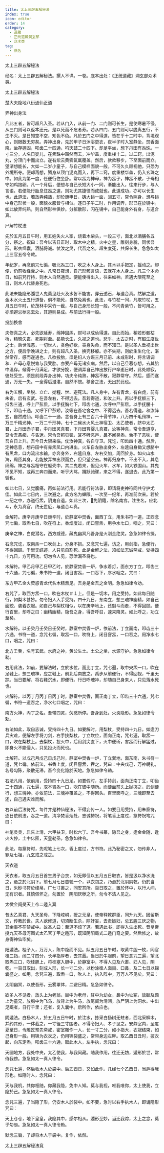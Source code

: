 ```yaml
---
title: 太上三辟五解秘法
index: true
icon: editor
order: 14
category:
  - 道藏
  - 正统道藏洞玄部
  - 众术类
tag:
  - 佚名
---
```


太上三辟五解秘法  

经名：太上三辟五解秘法。撰人不详。一卷。底本出处：《正统道藏》洞玄部众术类。  

太上三辟五解秘法  

楚大夫隐地八衍通仙正道  

弄神出身法  

凡此五者，皆可超凡入圣。若从门入，从前一门、二门则可长生，是使寒暑不侵。从三门则可以返本还元，是以死而不忘者寿。若从四门、五门则可以脱离五行，不生不灭。是日知空不空，知色不色。凡於五门之中得道，皆在乎十二时中，背境观心，则限数无穷矣。弄神出身，先於甲子日沐浴更衣，夜半子时入室静坐，焚香面南。坐存握固，叩齿二十四通，呜天鼓二十四下。却足平坐，想下丹田有炁珠。一寸三分，人名日婴儿，在炁珠中豁然而去，冲华盖，度重楼十二，过二窍，出泥丸，分顶门中而出立。遂有紫云黄雾氤氲覆盖。然后，款款移步，下至面前而立。望渐想能长，大如一二岁小童子，与自己模样面貌一般。不可久久顾视他，只恐为外境所夺。便却再想，腾身从顶门泥丸而入，再下二窍，度重楼华盖，仍入玄珠之中。如此为第一度，任便行住坐卧。常以炁为神母，神为炁子，神炁不散，子母相守如鸡抱卵。凡一个月后，便想与自己长短大小一同，渐能出入，往来行步，与人言语。若便能行胎息住炁之道，则功尤其捷径而成就也。此道成功，亦可以长生也。此道法，若放弄纯熟，却於庚申日，铸大镜一面，阔五寸，常令照身，想与镜中身己形状一般，面貌衣服皆与相似。逐日子午二时，作用调弄，形已在於镜中。如此放弄纯熟，则自然形神俱妙。分躯散形，闪在镜中，自己能身外有身，与道合真。  

尸解竹杖法  

先於五月五日午时，用五姓失火人家，烧着木柴头，一段三寸，面北以酒脯各五分，祭之。祝曰：吾今以吉日正时，取木中之精，火中之星，雕刻身貌，同状吾形。彩衣绛囊，酒脯将诚。仗汝之灵，代吾之名，超生度死，共保长生。急急如太上三官五帝令敕。  

年纪岁，再念前咒七徧，吸北炁三口，吹之木人身上。其木以手把定，摇动之。却便，仍前收绛囊之中。凡常日夜想，自己形骸言语，去就在木人身上。凡三个本命日，如前咒行持，则木人自然通灵。便能使得出入，往来如神。若遇大限死至之日，则木人代替身死也。  

此法未能隐形遁世人鬼莫见赴火及水皆不能害。穿云透石，与道合真。然解之道，金木水火土五行道备，俱不能死，自然免离也。此法，与竹杖一同，凡取竹杖，五月五日午时，於茂林中采竹一截，与自己身形长短一般，不问青紫竹，皆可用之。亦须避忌秽恶去处，其道则易成。与前法行持一般。  

投胎换舍  

夫修真之大，必先欲延寿，绵神固炁，财可以成仙得道。自此而始，稍若形骸枯桥，精魄失丧，死期将至。曷能长生，久视之道也。悲乎，太古之时，有超生度世之士。后世浅恶，一切世人，贪色好欲，丧身失命，而不知已。是以圣人垂视出世之方，便后学晚进之士，则有超凡入圣，换壳移躯。亦不失期，则於生生化化，湛然常存，感而遂通也。凡欲投胎，须是妇人方娠三月已前、未成形时，将言语调和、产母心意悦肯与我受胎。亦要产母无诸疾病。然后，以自己旦暮存想，去其胎中温存。候得十月满足，才欲分娩，便调弄自己神出放行户卒逝日时，此处顺寂，彼处受生。须是前段弄身出神，功夫令纯熟，神炁不散，寂静常守。然后，感而遂通，万无一失。一全得后澄湛，自然不恨。移舍之法，无出於此也。  

右为五解，坐脱、立亡、拗程、世、避死法。凡人身中，左有青龙，有白虎，前有朱雀，后有玄武。在吾左右，不得远去。吾若得道，和汝上升。再以手抚额三下，扣齿三通，呼上尸彭质。以手抚胸七下，叩齿七通，次呼中尸彭居。以手抚腰十下，叩齿十通，又呼下尸彭矫。汝等在吾宅舍之中、不得远去。吾若得道，和汝阵玄，自然成仙。叩齿二十一通，念吾身上有三百六十骨节神，八万四千毛窍神，一万三千精光神，一万二千形神，七十二候水火风土神宿卫、太乙使者，脐中太乙君，上丹田赤子君，中丹田灵真君，下丹田育婴儿真君，汝等神真，常令吾道亨，莫令吾愚痴，与昏迷。常令吾照见镜，耳不听恶声，鼻不闻臭炁，舌不了恶味，使吾白日上升。吾今日大限来临，仗汝神真，各自守卫。咒讫，叩齿四十通。然后，定神息意，想丹田中有赤炁凤口内进出，火车自左胁出身外，左逵自身拗又想脐中有黑龙，口内流出水输，亦奔身外，右逵自身。左右交加，周回於身。如火山水海，周匝其身。若能放弄神出顶而立，但只望空去。神再归身中，不出不入，其息绵绵。神之与炁相守在躯壳中，其二鬼若来，但见火车、水车，如大铁围山。其鬼不见不知，或再三奔四而来。听乎大骂，踊跃驰骤，来之不得，遂退去。此乃第一徧也。  

如此七日，又觉腹痛，再如前法行用。若能行符法录，即请将吏神符同共守护尤佳。如此二七日内，三次避之。此方名为蝉限。一次至一纪年，再准前次来。若於一纪之中，办道行炁，阴鬼自退。如此三次，免阴籍，除名南宫。注生名，应北斗，永为真官，终无世厄，与道合斗真。  

金解符。庚辛月庚辛日庚辛时，於静室中焚香，面西丁立，用朱书符一道，正西念咒七徧，取炁七自，吹在符上，香烟度过，闭口窨炁，用争水七口，咽之，咒曰：  

庚辛之神，白虎潜名，西方威德，藏鬼幽冥凡吾身是火刚金绝灵。急急如律令摄。  

右念咒讫，取南炁一口吹剑上，分身不损。又念咒七遍，访之，用剑指，急便行，不得回顾。千里无综迹，人只见自割死。此是金解之法，须如法志诚斋戒，受持四十九日，方可用功。切勿令人见，恐泄漏圣将也。  

木解符。甲乙月甲乙日甲乙时，於静室焚香一炉，争水着灯，面东方丁立，叩齿三十六通，咒七徧，朱书符一道，闭目害炁，一口吞下，序水咽之，咒曰：  

东方甲乙金火荧惑青龙代名木精炁足。吾身是金吾之金明。急急如律令劝。  

右咒了，取西方炁一口，吹在木杖＃１上。但是一切木，用之受持。如此每日随行，如梨木甚妙。勿令妇人入手受持。四十九日，东南立，想三魂神幽精，如自己面貌，装着衣服。如自己与梨杖相似，以在庚辛地上，还魁斗而走，不得回顾。便行百里，却呼之曰：幽精幽精，隐吾之身，得吾呼召，速来降灵。如此呼之，功立至矣。  

水解符。以壬癸月壬癸日壬癸时，静室中焚香一炉，依前法，丁立面南，叩齿三十六通，书符一道，念咒七徧，取炁一口，吹符上，闭目窨炁，一口吞之。用净水七口，咽之，咒曰：  

北方壬癸，名号玄武。水府之神，黄公生土。土公之坐，水源守护。急急如律令勑。  

右用此法，如前，要解法时，立於水位，面比丁立，咒七遍，取中央炁一口，吹在足鞋上，想三魂神，应之鞋上，前北后南放之。禹步从前便行，不得回视，千里无踪。当日要解，将右鞋沉水，即便行。行日呼魂神，却随自己身来人，只见落水死也。  

火解符。以丙丁月丙丁日丙丁时，静室中焚香，面正南丁立，叩齿三十六通，咒七徧，书符一道吞之，净水七口咽之，咒曰：  

南方火神，丙丁之名。吾带四灵，荧惑所停。吾身到处，火炎隐形。急急如律令勑。  

右法如此，取自志诚，受持四十九日。如要解时，用梨杖，受持四十九日。如逢刀兵灾难，便解左手将刀剑，右手挟梨杖，丁立坎位，面向正南，咒七遍，取炁一口，吹在梨杖上。去梨杖，投火中，后用剑尖直下，火中便斫，害炁而行解猛过，即身火不能侵人，只见投火而死也。  

土解符。以戊己月戊己日戊己时，静室中焚香一炉，丁立巽地，面东南，朱书符一道，咒七徧。依前法，书香上度，闭目窨炁，吞之，咒曰：中央戊己，万神朝礼，名号勾陈，聚散无滞。吾今变化隐於天地。急急如律令勑。  

右法凡用，依前用，受持四十九日足。如要假时，左手持剑，面向正南丁立，叩齿二十四通，咒七遍，取本胃炁一口，吹在彼中随所。而便面前头上抛掷之，於剑便行，想三魂神。亦依前法，三魂神覆盖之，不得回头。百里面呼之，三魂即至去还，自己遇灾难而解。  

右以前后法符咒，每件并是种仙秘法，不得妄传一人。如要目用受持，用朱篆符，逐日依前法，吞之一道。清净焚香烟处，志诚祷祝，将笔香上度过，篆符祝笔咒曰：  

神笔灵灵，启告上清，六甲扶卫，时松六丁。吾今书篆，隐吾之身，逢金金随，逢火火停，土中亿匿，天皇勑圣。急急如律令。  

此法，每篆符时，先呢笔上七次，香上度过，方书符。此乃秘密之文，勿传非人，罪及七祖，九玄戒之戒之。  

天衣道  

天衣者，取五月五日首生男子台衣，如无即但以五月五日取衣，皆是汲以净水洗之，悬之於北阴下。前七月七日苦瓠一个，以衣包之，乃悬於北阴阴乾。仍於当日，朱砂书符於绛帛，广七寸裹之，同安其所。百日取之，置於怀中，以行人间，无有识者。其慎佩怀之，勿置於　阴阳厌秽之所，勿令不洁人见之。  

太微金阙昊天上帝二遁入冥  

昔太乙真君、九天圣母，下降崆峒，授之元皇，使帝释敕群臣，同升九天。因留斯文，传教於世。夫人欲修道，切须断生杀，除奸妄，去责嫉妇，忌五腥三厌之物，其余事不在禁戒中。故圣人曰：至道不烦了道。若遇此书，即得入生出死。昔皇帝授九天圣母河图式太乙官丁甲之遁形，既知阴阳局式二遁门奇之要。然后修之，故身得神仙毕矣。  

阳遁法。桂子人，万万人，陈中隐而不见。队五月五日午时，取黄牛胆一枚，同官桂三指，阔二寸四分，长半指厚者，去其矗。当日於牛胆前，望日念咒三遍，望北取炁三口，吹桂胆上，将桂塞入胆中，於静室中，不得人见及六畜、妇人见，阴乾。一百日取出，刻成人形，长一寸二分，以粉涂桂人面目、口鼻，及二七日以锦囊盛之。如用，念咒三遍，取炁一口，吹人上，执入阵中，万万人不见矣。咒曰：  

太阴幽冥，以使吾形，云雾罩体，二避日精。急急如律令。  

欲多人不见者，放头上为老翁，目中为老母，耳中为幼女，鼻中为址冢，放额及颇上为童兄，放胸中为飞乌，放背上为牛马，放尾闾为清涧，放尸阴上为洞水。中出足蹑者，日行千里；还者，复入囊中。后所作，依应也。  

阴遁法。白杨木人，於五月五日午时，於注水，拣采白扬树无蛀者，西北采柳木，并约其形，一体截之，一寸径三寸围者。不得令妇人、孝子见之。安静室内，至度夏至日，令雕匠预先斋戒，密室雕作一人，长一寸二分，如小指大，衣冠结束，如己身形一般。用锦为衣衣之，仍用锦袋盛之，常带身边左畔。取乙酉日丑时，披衣起，向东定炁，叩齿三十六通，取此木人，左手执，念咒曰：  

天圆地方，我处中央，太乙使我，与我同藏。随我作用，往还无妨，遁形於世，常侍我傍。急急如太一真人律令。  

念咒七遍，然后收木人於袋中。后乙酉日，又如此作。几经七个乙酉日，当遁得我形也。如隐时人，念咒曰：  

天与我机，共你相随，你藏我隐，免中人知。莫与我视，唯我唯你，太上使我，立隐於己。急急如太一真人律令。  

念咒三遍，了当隐了形，仍安木人於袋中。如不要，急时以右手执木人，即诵隐形咒曰：  

天上仓仓，地下皇皇，我隐其中，感尔相从。遁形至妙，当还我踪，太上之念，莫乎匆匆。急急如太一真人律令勑。  

默念三徧，了却将木人于袋中。复作，依然。  

太上三辟五解秘法竟  

